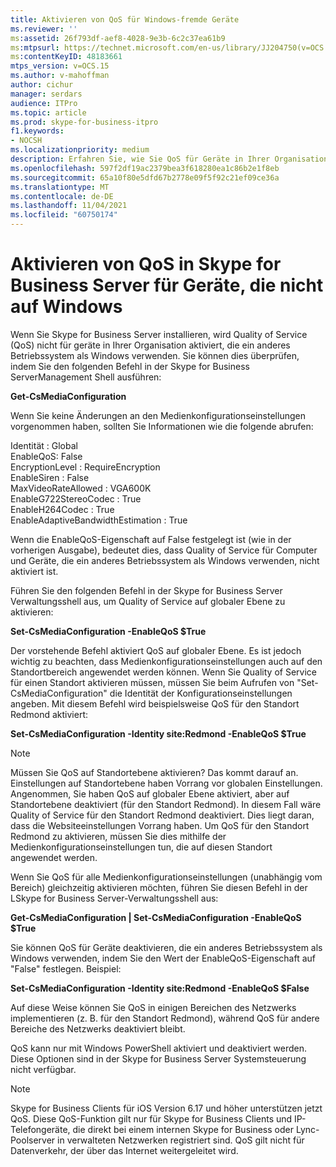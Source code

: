 ```yaml
---
title: Aktivieren von QoS für Windows-fremde Geräte
ms.reviewer: ''
ms:assetid: 26f793df-aef8-4028-9e3b-6c2c37ea61b9
ms:mtpsurl: https://technet.microsoft.com/en-us/library/JJ204750(v=OCS.15)
ms:contentKeyID: 48183661
mtps_version: v=OCS.15
ms.author: v-mahoffman
author: cichur
manager: serdars
audience: ITPro
ms.topic: article
ms.prod: skype-for-business-itpro
f1.keywords:
- NOCSH
ms.localizationpriority: medium
description: Erfahren Sie, wie Sie QoS für Geräte in Ihrer Organisation aktivieren, die ein anderes Betriebssystem als Windows verwenden.
ms.openlocfilehash: 597f2df19ac2379bea3f618280ea1c86b2e1f8eb
ms.sourcegitcommit: 65a10f80e5dfd67b2778e09f5f92c21ef09ce36a
ms.translationtype: MT
ms.contentlocale: de-DE
ms.lasthandoff: 11/04/2021
ms.locfileid: "60750174"
---
```

# <a name="enabling-qos-in-skype-for-business-server-for-devices-that-are-not-based-on-windows"></a>Aktivieren von QoS in Skype for Business Server für Geräte, die nicht auf Windows


Wenn Sie Skype for Business Server installieren, wird Quality of Service (QoS) nicht für geräte in Ihrer Organisation aktiviert, die ein anderes Betriebssystem als Windows verwenden. Sie können dies überprüfen, indem Sie den folgenden Befehl in der Skype for Business ServerManagement Shell ausführen:

**Get-CsMediaConfiguration**

Wenn Sie keine Änderungen an den Medienkonfigurationseinstellungen vorgenommen haben, sollten Sie Informationen wie die folgende abrufen:

Identität : Global<br/>
EnableQoS: False<br/>
EncryptionLevel : RequireEncryption<br/>
EnableSiren : False<br/>
MaxVideoRateAllowed : VGA600K<br/>
EnableG722StereoCodec : True<br/>
EnableH264Codec : True<br/>
EnableAdaptiveBandwidthEstimation : True<br/>

Wenn die EnableQoS-Eigenschaft auf False festgelegt ist (wie in der vorherigen Ausgabe), bedeutet dies, dass Quality of Service für Computer und Geräte, die ein anderes Betriebssystem als Windows verwenden, nicht aktiviert ist.

Führen Sie den folgenden Befehl in der Skype for Business Server Verwaltungsshell aus, um Quality of Service auf globaler Ebene zu aktivieren:

**Set-CsMediaConfiguration -EnableQoS $True**

Der vorstehende Befehl aktiviert QoS auf globaler Ebene. Es ist jedoch wichtig zu beachten, dass Medienkonfigurationseinstellungen auch auf den Standortbereich angewendet werden können. Wenn Sie Quality of Service für einen Standort aktivieren müssen, müssen Sie beim Aufrufen von "Set-CsMediaConfiguration" die Identität der Konfigurationseinstellungen angeben. Mit diesem Befehl wird beispielsweise QoS für den Standort Redmond aktiviert:

**Set-CsMediaConfiguration -Identity site:Redmond -EnableQoS $True**


> [!NOTE]
> Müssen Sie QoS auf Standortebene aktivieren? Das kommt darauf an. Einstellungen auf Standortebene haben Vorrang vor globalen Einstellungen. Angenommen, Sie haben QoS auf globaler Ebene aktiviert, aber auf Standortebene deaktiviert (für den Standort Redmond). In diesem Fall wäre Quality of Service für den Standort Redmond deaktiviert. Dies liegt daran, dass die Websiteeinstellungen Vorrang haben. Um QoS für den Standort Redmond zu aktivieren, müssen Sie dies mithilfe der Medienkonfigurationseinstellungen tun, die auf diesen Standort angewendet werden.


Wenn Sie QoS für alle Medienkonfigurationseinstellungen (unabhängig vom Bereich) gleichzeitig aktivieren möchten, führen Sie diesen Befehl in der LSkype for Business Server-Verwaltungsshell aus:

**Get-CsMediaConfiguration | Set-CsMediaConfiguration -EnableQoS $True**

Sie können QoS für Geräte deaktivieren, die ein anderes Betriebssystem als Windows verwenden, indem Sie den Wert der EnableQoS-Eigenschaft auf "False" festlegen. Beispiel:

**Set-CsMediaConfiguration -Identity site:Redmond -EnableQoS $False**

Auf diese Weise können Sie QoS in einigen Bereichen des Netzwerks implementieren (z. B. für den Standort Redmond), während QoS für andere Bereiche des Netzwerks deaktiviert bleibt.

QoS kann nur mit Windows PowerShell aktiviert und deaktiviert werden. Diese Optionen sind in der Skype for Business Server Systemsteuerung nicht verfügbar.

> [!NOTE]
> Skype for Business Clients für iOS Version 6.17 und höher unterstützen jetzt QoS.  Diese QoS-Funktion gilt nur für Skype for Business Clients und IP-Telefongeräte, die direkt bei einem internen Skype for Business oder Lync-Poolserver in verwalteten Netzwerken registriert sind. QoS gilt nicht für Datenverkehr, der über das Internet weitergeleitet wird.
